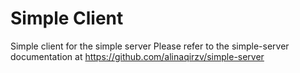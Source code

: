 # Simple Client
Simple client for the simple server
Please refer to the simple-server documentation at https://github.com/alinaqirzv/simple-server
